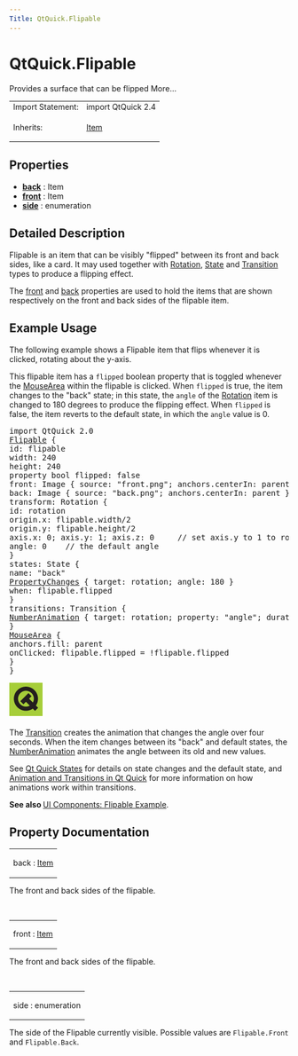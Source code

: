 ```yaml
---
Title: QtQuick.Flipable
---
```


# QtQuick.Flipable

<span class="subtitle"></span>
<!-- $$$Flipable-brief -->
<p>Provides a surface that can be flipped More...</p>
<!-- @@@Flipable -->
<table class="alignedsummary">
<tr><td class="memItemLeft rightAlign topAlign"> Import Statement:</td><td class="memItemRight bottomAlign"> import QtQuick 2.4</td></tr><tr><td class="memItemLeft rightAlign topAlign"> Inherits:</td><td class="memItemRight bottomAlign"> <p><a href="QtQuick.Item.md">Item</a></p>
</td></tr></table><ul>
</ul>
<h2 id="properties">Properties</h2>
<ul>
<li class="fn"><b><b><a href="#back-prop">back</a></b></b> : Item</li>
<li class="fn"><b><b><a href="#front-prop">front</a></b></b> : Item</li>
<li class="fn"><b><b><a href="#side-prop">side</a></b></b> : enumeration</li>
</ul>
<!-- $$$Flipable-description -->
<h2 id="details">Detailed Description</h2>
</p>
<p>Flipable is an item that can be visibly &quot;flipped&quot; between its front and back sides, like a card. It may used together with <a href="QtQuick.Rotation.md">Rotation</a>, <a href="QtQuick.State.md">State</a> and <a href="QtQuick.qmlexampletoggleswitch.md#transition">Transition</a> types to produce a flipping effect.</p>
<p>The <a href="#front-prop">front</a> and <a href="#back-prop">back</a> properties are used to hold the items that are shown respectively on the front and back sides of the flipable item.</p>
<h2 id="example-usage">Example Usage</h2>
<p>The following example shows a Flipable item that flips whenever it is clicked, rotating about the y-axis.</p>
<p>This flipable item has a <code>flipped</code> boolean property that is toggled whenever the <a href="QtQuick.MouseArea.md">MouseArea</a> within the flipable is clicked. When <code>flipped</code> is true, the item changes to the &quot;back&quot; state; in this state, the <code>angle</code> of the <a href="QtQuick.Rotation.md">Rotation</a> item is changed to 180 degrees to produce the flipping effect. When <code>flipped</code> is false, the item reverts to the default state, in which the <code>angle</code> value is 0.</p>
<pre class="qml">import QtQuick 2.0
<span class="type"><a href="index.html">Flipable</a></span> {
<span class="name">id</span>: <span class="name">flipable</span>
<span class="name">width</span>: <span class="number">240</span>
<span class="name">height</span>: <span class="number">240</span>
property <span class="type">bool</span> <span class="name">flipped</span>: <span class="number">false</span>
<span class="name">front</span>: <span class="name">Image</span> { <span class="name">source</span>: <span class="string">&quot;front.png&quot;</span>; <span class="name">anchors</span>.centerIn: <span class="name">parent</span> }
<span class="name">back</span>: <span class="name">Image</span> { <span class="name">source</span>: <span class="string">&quot;back.png&quot;</span>; <span class="name">anchors</span>.centerIn: <span class="name">parent</span> }
<span class="name">transform</span>: <span class="name">Rotation</span> {
<span class="name">id</span>: <span class="name">rotation</span>
<span class="name">origin</span>.x: <span class="name">flipable</span>.<span class="name">width</span><span class="operator">/</span><span class="number">2</span>
<span class="name">origin</span>.y: <span class="name">flipable</span>.<span class="name">height</span><span class="operator">/</span><span class="number">2</span>
<span class="name">axis</span>.x: <span class="number">0</span>; <span class="name">axis</span>.y: <span class="number">1</span>; <span class="name">axis</span>.z: <span class="number">0</span>     <span class="comment">// set axis.y to 1 to rotate around y-axis</span>
<span class="name">angle</span>: <span class="number">0</span>    <span class="comment">// the default angle</span>
}
<span class="name">states</span>: <span class="name">State</span> {
<span class="name">name</span>: <span class="string">&quot;back&quot;</span>
<span class="type"><a href="QtQuick.PropertyChanges.md">PropertyChanges</a></span> { <span class="name">target</span>: <span class="name">rotation</span>; <span class="name">angle</span>: <span class="number">180</span> }
<span class="name">when</span>: <span class="name">flipable</span>.<span class="name">flipped</span>
}
<span class="name">transitions</span>: <span class="name">Transition</span> {
<span class="type"><a href="QtQuick.NumberAnimation.md">NumberAnimation</a></span> { <span class="name">target</span>: <span class="name">rotation</span>; <span class="name">property</span>: <span class="string">&quot;angle&quot;</span>; <span class="name">duration</span>: <span class="number">4000</span> }
}
<span class="type"><a href="QtQuick.MouseArea.md">MouseArea</a></span> {
<span class="name">anchors</span>.fill: <span class="name">parent</span>
<span class="name">onClicked</span>: <span class="name">flipable</span>.<span class="name">flipped</span> <span class="operator">=</span> !<span class="name">flipable</span>.<span class="name">flipped</span>
}
}</pre>
<p class="centerAlign"><img src="../../../media/flipable.gif" alt="" /></p><p>The <a href="QtQuick.qmlexampletoggleswitch.md#transition">Transition</a> creates the animation that changes the angle over four seconds. When the item changes between its &quot;back&quot; and default states, the <a href="QtQuick.NumberAnimation.md">NumberAnimation</a> animates the angle between its old and new values.</p>
<p>See <a href="QtQuick.qtquick-statesanimations-states.md">Qt Quick States</a> for details on state changes and the default state, and <a href="QtQuick.qtquick-statesanimations-animations.md">Animation and Transitions in Qt Quick</a> for more information on how animations work within transitions.</p>
<p><b>See also </b><a href="https://developer.ubuntu.comapps/qml/sdk-15.04.6/QtQuick.customitems-flipable/">UI Components: Flipable Example</a>.</p>
<!-- @@@Flipable -->
<h2>Property Documentation</h2>
<!-- $$$back -->
<table class="qmlname"><tr valign="top" id="back-prop"><td class="tblQmlPropNode"><p><span class="name">back</span> : <span class="type"><a href="QtQuick.Item.md">Item</a></span></p></td></tr></table><p>The front and back sides of the flipable.</p>
<!-- @@@back -->
<br/>
<!-- $$$front -->
<table class="qmlname"><tr valign="top" id="front-prop"><td class="tblQmlPropNode"><p><span class="name">front</span> : <span class="type"><a href="QtQuick.Item.md">Item</a></span></p></td></tr></table><p>The front and back sides of the flipable.</p>
<!-- @@@front -->
<br/>
<!-- $$$side -->
<table class="qmlname"><tr valign="top" id="side-prop"><td class="tblQmlPropNode"><p><span class="name">side</span> : <span class="type">enumeration</span></p></td></tr></table><p>The side of the Flipable currently visible. Possible values are <code>Flipable.Front</code> and <code>Flipable.Back</code>.</p>
<!-- @@@side -->
<br/>
